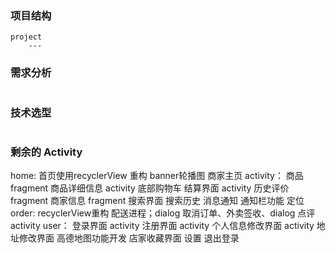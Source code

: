 ### 项目结构

```shell
project
	--- 
```

### 需求分析

```shell
```

### 技术选型

```shell
```

### 剩余的 Activity
home: 首页使用recyclerView 重构
    banner轮播图
    商家主页 activity：
        商品 fragment
            商品详细信息 activity
            底部购物车
            结算界面 activity
        历史评价 fragment
        商家信息 fragment
    搜索界面
        搜索历史
    消息通知
        通知栏功能
    定位
order: recyclerView重构
    配送进程；dialog
    取消订单、外卖签收、dialog
    点评 activity
user：
    登录界面 activity
    注册界面 activity
    个人信息修改界面 activity
    地址修改界面
        高德地图功能开发
    店家收藏界面
    设置
        退出登录







